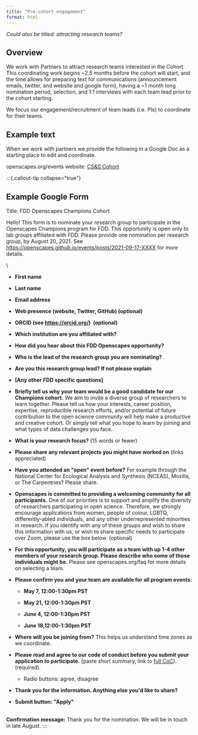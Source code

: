 ```yaml
---
title: "Pre-cohort engagement"
format: html
---
```


*Could also be titled: attracting research teams?*



## Overview

We work with Partners to attract research teams interested in the Cohort. This coordinating work begins \~2.5 months before the cohort will start, and the time allows for preparing text for communications (announcement emails, twitter, and website and google form), having a \~1 month long nomination period, selection, and 1:1 interviews with each team lead prior to the cohort starting.

We focus our engagement/recruitment of team leads (i.e. PIs) to coordinate for their teams.

## Example text

When we work with partners we provide the following in a Google Doc as a starting place to edit and coordinate.

openscapes.org/events website: [CS&S Cohort](https://openscapes.github.io/events/posts/2021-05-07-css-champions/)

:::{.callout-tip collapse="true"}
## Example Google Form

Title: FDD Openscapes Champions Cohort

Hello! This form is to nominate your research group to participate in the Openscapes Champions program for FDD. This opportunity is open only to lab groups affiliated with FDD. Please provide one nomination per research group, by August 20, 2021. See [<https://openscapes.github.io/events/posts/2021-09-17-XXXX>](https://openscapes.github.io/events/posts/2021-05-07-XXXX) for more details.

\

-   **First name**

-   **Last name**

-   **Email address**

-   **Web presence (website, Twitter, GitHub) (optional)**

-   **ORCID (see <https://orcid.org/>)  (optional)**

-   **Which institution are you affiliated with?**

-   **How did you hear about this FDD Openscapes opportunity?**

-   **Who is the lead of the research group you are nominating?**

-   **Are you this research group lead? If not please explain**

-   **[Any other FDD specific questions]**

-   **Briefly tell us why your team would be a good candidate for our Champions cohort.** We aim to invite a diverse group of researchers to learn together. Please tell us how your interests, career position, expertise, reproducible research efforts, and/or potential of future contribution to the open science community will help make a productive and creative cohort. Or simply tell what you hope to learn by joining and what types of data challenges you face.

-   **What is your research focus?** (15 words or fewer)

-   **Please share any relevant projects you might have worked on** (links appreciated)

-   **Have you attended an "open" event before?** For example through the National Center for Ecological Analysis and Synthesis (NCEAS), Mozilla, or The Carpentries? Please share.

-   **Openscapes is committed to providing a welcoming community for all participants.** One of our priorities is to support and amplify the diversity of researchers participating in open science. Therefore, we strongly encourage applications from women, people of colour, LGBTQ, differently-abled individuals, and any other underrepresented minorities in research. If you identify with any of these groups and wish to share this information with us, or wish to share specific needs to participate over Zoom, please use the box below. (optional)

-   **For this opportunity, you will participate as a team with up 1-4 other members of your research group. Please describe who some of those individuals might be.** Please see openscapes.org/faq for more details on selecting a team. 

-   **Please confirm you and your team are available for all program events:**

    -   **May 7, 12:00-1:30pm PST**

    -   **May 21, 12:00-1:30pm PST**

    -   **June 4, 12:00-1:30pm PST**

    -   **June 18,12:00-1:30pm PST**

-   **Where will you be joining from?** This helps us understand time zones as we coordinate.

-   **Please read and agree to our code of conduct before you submit your application to participate.** [paste short summary, link to [full CoC](https://www.openscapes.org/code-of-conduct/)). (required).

    -   Radio buttons: agree, disagree

-   **Thank you for the information. Anything else you'd like to share?**

-   **Submit button: "Apply"**

\
**Confirmation message:** Thank you for the nomination. We will be in touch in late August.
:::

